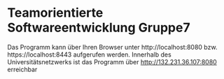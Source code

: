 # Teamorientierte Softwareentwicklung Gruppe7
Das Programm kann über Ihren Browser unter http://localhost:8080 bzw. https://localhost:8443 aufgerufen werden. 
Innerhalb des Universitätsnetzwerks ist das Programm über http://132.231.36.107:8080 erreichbar
